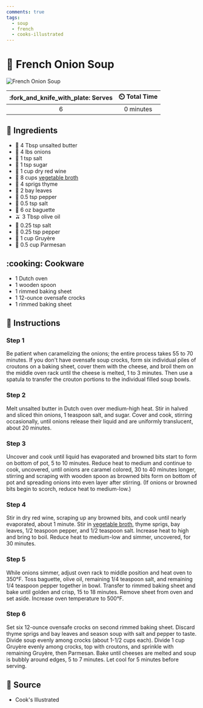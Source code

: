 ```yaml
---
comments: true
tags:
  - soup
  - french
  - cooks-illustrated
---
```

# :onion: French Onion Soup

![French Onion Soup](../assets/images/french-onion-soup.jpg)

| :fork_and_knife_with_plate: Serves | :timer_clock: Total Time |
|:----------------------------------:|:-----------------------: |
| 6 | 0 minutes |

## :salt: Ingredients

- :butter: 4 Tbsp unsalted butter
- :onion: 4 lbs onions
- :salt: 1 tsp salt
- :candy: 1 tsp sugar
- :wine_glass: 1 cup dry red wine
- :stew: 8 cups [vegetable broth][1]
- :herb: 4 sprigs thyme
- :fallen_leaf: 2 bay leaves
- :salt: 0.5 tsp pepper
- :salt: 0.5 tsp salt
- :baguette_bread: 6 oz baguette
- :olive: 3 Tbsp olive oil
- :salt: 0.25 tsp salt
- :salt: 0.25 tsp pepper
- :cheese: 1 cup Gruyère
- :cheese: 0.5 cup Parmesan

## :cooking: Cookware

- 1 Dutch oven
- 1 wooden spoon
- 1 rimmed baking sheet
- 1 12-ounce ovensafe crocks
- 1 rimmed baking sheet

## :pencil: Instructions

### Step 1

Be patient when caramelizing the onions; the entire process takes 55 to 70 minutes. If you don't have ovensafe soup
crocks, form six individual piles of croutons on a baking sheet, cover them with the cheese, and broil them on the
middle oven rack until the cheese is melted, 1 to 3 minutes. Then use a spatula to transfer the crouton portions to the
individual filled soup bowls.

### Step 2

Melt unsalted butter in Dutch oven over medium-high heat. Stir in halved and sliced thin onions, 1 teaspoon salt, and
sugar. Cover and cook, stirring occasionally, until onions release their liquid and are uniformly translucent, about 20
minutes.

### Step 3

Uncover and cook until liquid has evaporated and browned bits start to form on bottom of pot, 5 to 10 minutes. Reduce
heat to medium and continue to cook, uncovered, until onions are caramel colored, 30 to 40 minutes longer, stirring and
scraping with wooden spoon as browned bits form on bottom of pot and spreading onions into even layer after stirring.
(If onions or browned bits begin to scorch, reduce heat to medium-low.)

### Step 4

Stir in dry red wine, scraping up any browned bits, and cook until nearly evaporated, about 1 minute. Stir in
[vegetable broth][1], thyme sprigs, bay leaves, 1/2 teaspoon pepper, and 1/2 teaspoon salt. Increase heat to high and
bring to boil. Reduce heat to medium-low and simmer, uncovered, for 30 minutes.

### Step 5

While onions simmer, adjust oven rack to middle position and heat oven to 350°F. Toss baguette, olive oil, remaining
1/4 teaspoon salt, and remaining 1/4 teaspoon pepper together in bowl. Transfer to rimmed baking sheet and bake until
golden and crisp, 15 to 18 minutes. Remove sheet from oven and set aside. Increase oven temperature to 500°F.

### Step 6

Set six 12-ounce ovensafe crocks on second rimmed baking sheet. Discard thyme sprigs and bay leaves and season soup with
salt and pepper to taste. Divide soup evenly among crocks (about 1-1/2 cups each). Divide 1 cup Gruyère evenly among
crocks, top with croutons, and sprinkle with remaining Gruyère, then Parmesan. Bake until cheeses are melted and soup
is bubbly around edges, 5 to 7 minutes. Let cool for 5 minutes before serving.

## :link: Source

- Cook's Illustrated

[1]: <../ingredients/vegetable-broth.md>

